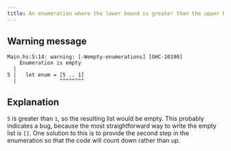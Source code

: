 ```yaml
---
title: An enumeration where the lower bound is greater than the upper bound
---
```


## Warning message

```
Main.hs:5:14: warning: [-Wempty-enumerations] [GHC-10190]
    Enumeration is empty
  |
5 |   let enum = [5 .. 1]
  |              ^^^^^^^^
```

## Explanation

`5` is greater than `1`, so the resulting list would be empty. This probably indicates a bug, because the most straightforward way to write the empty list is `[]`. One solution to this is to provide the second step in the enumeration so that the code will count down rather than up.
